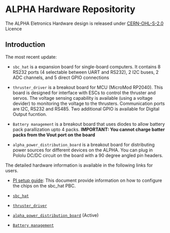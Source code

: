 # ALPHA Hardware Repositority

The ALPHA Eletronics Hardware design is released under  [CERN-OHL-S-2.0](https://ohwr.org/cern_ohl_s_v2.txt) Licence
## **Introduction**

The most recent update:

- `sbc_hat` is a expansion board for single-board computers. It contains 8 RS232 ports (4 selectable between UART and RS232), 2 I2C buses, 2 ADC channels, and 5 direct GPIO connections


- `thruster_driver` is a breakout board for MCU (MicroMod RP2040). This board is designed for interface with ESCs to control the thruster and servos. The voltage sensing capability is available (using a voltage devider) to monitoring the voltage to the thrusters. Communication ports are I2C, RS232 and RS485. Two additional GPIO is available for Digital Output fucntion.
 
- `Battery management` is a breakout board that uses diodes to allow battery pack parallization upto 4 packs. **IMPORTANT: You cannot charge batter packs from the Vout port on the board**

- `alpha_power_distribution_board` is a breakout board for distributing power sources for different devices on the ALPHA. You can plug in Pololu DC/DC circuit on the board with a 90 degree angled pin headers. 

The detailed hardware information is available in the following links for users.
- [PI setup guide](https://github.com/GSO-soslab/alpha_hardware_release/blob/main/Electronics/doc/PI_setup_guide.md): This document provide information on how to configure the chips on the sbc_hat PBC.

- [`sbc_hat`](https://github.com/GSO-soslab/alpha_hardware_release/blob/main/Electronics/doc/SBC_HAT.md)

- [`thruster_driver`](https://github.com/GSO-soslab/alpha_hardware_release/blob/main/Electronics/doc/Thruster_driver.md)

- [`alpha_power_distribution_board`](https://github.com/GSO-soslab/alpha_hardware_release/blob/main/Electronics/doc/Alpha_power_distribution.md) (Active)


- [`Battery management`](https://github.com/GSO-soslab/alpha_hardware_release/blob/main/Electronics/doc/Battery_management.md)


